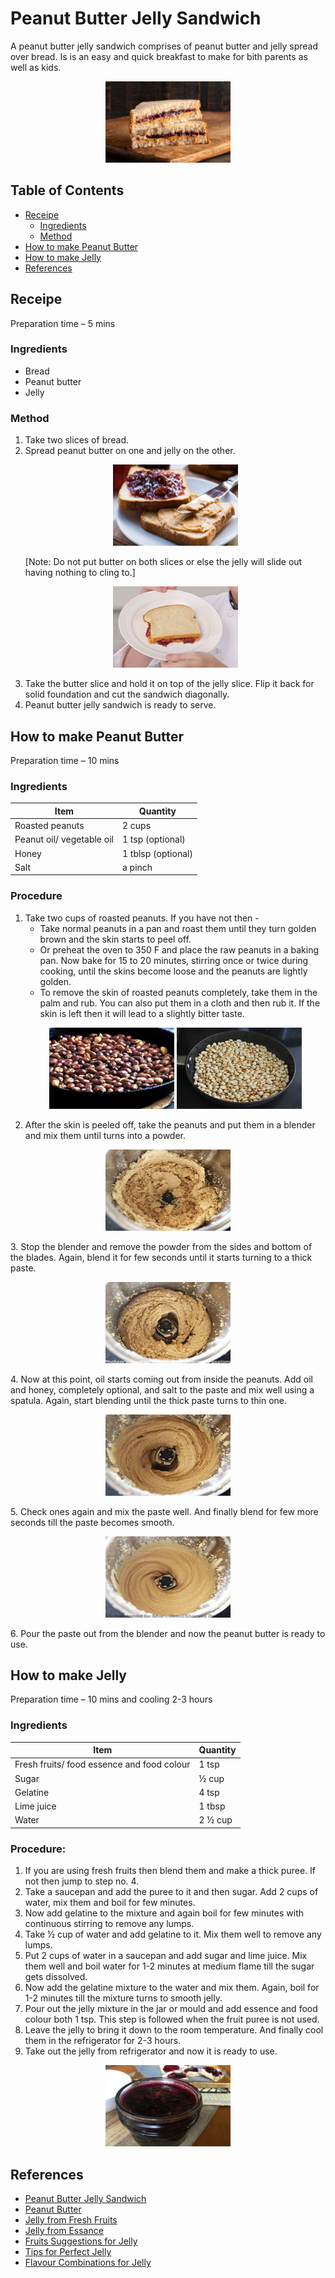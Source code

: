 # Peanut Butter Jelly Sandwich

A peanut butter jelly sandwich comprises of peanut butter and jelly spread over bread. Is is an easy and quick breakfast to make for bith parents as well as kids.

<p align="center">
    <img src="./images/peanut_butter_jelly_sandwich.jpg" width="200px" height="130px">
</p>

## Table of Contents
- [Receipe](#receipe)
    - [Ingredients](#ingredients)
    - [Method](#method)
- [How to make Peanut Butter](#how-to-make-peanut-butter)
- [How to make Jelly](#how-to-make-jelly)
- [References](#references)

## Receipe

Preparation time – 5 mins
### Ingredients
- Bread
- Peanut butter
- Jelly

### Method
1. Take two slices of bread. 
2. Spread peanut butter on one and jelly on the other.
    <p align="center">
        <img src="./images/peanut_butter_and_jelly.jpg" width="200px" height="130px">
    </p>
    [Note: Do not put butter on both slices or else the jelly will slide out having nothing to cling to.]
    <p align="center">
        <img src="./images/split_jelly.png" width="200px" height="130px">
    </p>
4. Take the butter slice and hold it on top of the jelly slice. Flip it back for solid foundation and cut the sandwich diagonally.
5. Peanut butter jelly sandwich is ready to serve.

## How to make Peanut Butter

Preparation time – 10 mins
### Ingredients
|Item| Quantity|
|---|---|
|Roasted peanuts|2 cups|
|Peanut oil/ vegetable oil|1 tsp (optional)|
|Honey| 1 tblsp (optional)|
|Salt| a pinch|
### Procedure
1. Take two cups of roasted peanuts. If you have not then -
    - Take normal peanuts in a pan and roast them until they turn golden brown and the skin starts to peel off.
    - Or preheat the oven to 350 F and place the raw peanuts in a baking pan. Now bake for 15 to 20 minutes, stirring once or twice during cooking, until the skins become loose and the peanuts are lightly golden.
    - To remove the skin of roasted peanuts completely, take them in the palm and rub. You can also put them in a cloth and then rub it. If the skin is left then it will lead to a slightly bitter taste.
    <p align="center">
        <img src="./images/roasted_peanuts.jpg" width="200px" height="130px">
        <img src="./images/skinless_peanuts.jpg" width="200px" height="130px">
    </p>
2. After the skin is peeled off, take the peanuts and put them in a blender and mix them until turns into a powder.
<p align="center">
        <img src="./images/powder_peanut.jpg" width="200px" height="130px">
    </p>
3. Stop the blender and remove the powder from the sides and bottom of the blades. Again, blend it for few seconds until it starts turning to a thick paste.
<p align="center">
        <img src="./images/thick_paste.jpg" width="200px" height="130px">
    </p>
4. Now at this point, oil starts coming out from inside the peanuts. Add oil and honey, completely optional, and salt to the paste and mix well using a spatula. Again, start blending until the thick paste turns to thin one.
<p align="center">
        <img src="./images/sticky_paste.jpg" width="200px" height="130px">
    </p>
5. Check ones again and mix the paste well. And finally blend for few more seconds till the paste becomes smooth.
<p align="center">
        <img src="./images/smooth_paste.jpg" width="200px" height="130px">
    </p>
6. Pour the paste out from the blender and now the peanut butter is ready to use.

## How to make Jelly
Preparation time – 10 mins and cooling 2-3 hours
### Ingredients
|Item| Quantity|
|---|---|
|Fresh fruits/ food essence and food colour |1 tsp|
|Sugar| ½ cup|
|Gelatine | 4 tsp| 
|Lime juice | 1 tbsp|
|Water | 2 ½ cup|
### Procedure:
1. If you are using fresh fruits then blend them and make a thick puree. If not then jump to step no. 4.
2. Take a saucepan and add the puree to it and then sugar. Add 2 cups of water, mix them and boil for few minutes.
3. Now add gelatine to the mixture and again boil for few minutes with continuous stirring to remove any lumps.
4. Take ½ cup of water and add gelatine to it. Mix them well to remove any lumps.
5. Put 2 cups of water in a saucepan and add sugar and lime juice. Mix them well and boil water for 1-2 minutes at medium flame till the sugar gets dissolved.
6. Now add the gelatine mixture to the water and mix them. Again, boil for 1-2 minutes till the mixture turns to smooth jelly.
7. Pour out the jelly mixture in the jar or mould and add essence and food colour both 1 tsp. This step is followed when the fruit puree is not used.
8. Leave the jelly to bring it down to the room temperature. And finally cool them in the refrigerator for 2-3 hours.
9. Take out the jelly from refrigerator and now it is ready to use. 
<p align="center">
        <img src="./images/jelly.jpeg" width="200px" height="130px">
    </p>

## References

- [Peanut Butter Jelly Sandwich](https://www.youtube.com/watch?v=N9GxhnKO9aA)
- [Peanut Butter](https://www.youtube.com/watch?v=a7Cb9ne-w2M)
- [Jelly from Fresh Fruits](https://www.youtube.com/watch?v=ksssM0T163A)
- [Jelly from Essance](https://www.youtube.com/watch?v=V_7vjw4CDMM)
- [Fruits Suggestions for Jelly](https://www.masterclass.com/articles/how-to-make-easy-homemade-jelly-basic-jelly#what-fruits-can-you-jelly)
- [Tips for Perfect Jelly](https://www.masterclass.com/articles/how-to-make-easy-homemade-jelly-basic-jelly#3-tips-for-making-perfect-homemade-jelly)
- [Flavour Combinations for Jelly](https://www.masterclass.com/articles/how-to-make-easy-homemade-jelly-basic-jelly#3-flavor-combinations-for-homemade-jelly)